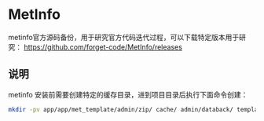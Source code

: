 # MetInfo
metinfo官方源码备份，用于研究官方代码迭代过程，可以下载特定版本用于研究：
<https://github.com/forget-code/MetInfo/releases>

## 说明
metinfo 安装前需要创建特定的缓存目录，进到项目目录后执行下面命令创建：
```bash
mkdir -pv app/app/met_template/admin/zip/ cache/ admin/databack/ templates/metv6/cache/ admin/update/
```

